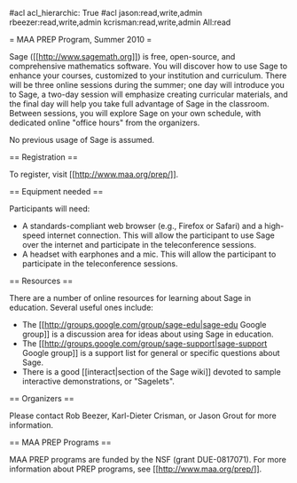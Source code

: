 #acl acl_hierarchic: True
#acl jason:read,write,admin rbeezer:read,write,admin kcrisman:read,write,admin All:read

= MAA PREP Program, Summer 2010 =

Sage ([[http://www.sagemath.org]]) is free, open-source, and comprehensive mathematics
software. You will discover how to use Sage to enhance your courses, customized to your
institution and curriculum. There will be three online sessions during the summer; one day
will introduce you to Sage, a two-day session will emphasize creating curricular materials,
and the final day will help you take full advantage of Sage in the classroom. 
Between sessions, you will explore Sage on your own schedule, with dedicated online "office hours"
from the organizers. 

No previous usage of Sage is assumed.

== Registration ==

To register, visit [[http://www.maa.org/prep/]].

== Equipment needed ==

Participants will need:
  * A standards-compliant web browser (e.g., Firefox or Safari) and a high-speed internet connection.  This will allow the participant to use  Sage over the internet and participate in the teleconference sessions.
  * A headset with earphones and a mic.  This will allow the participant to participate in the teleconference sessions.

== Resources ==

There are a number of online resources for learning about Sage in education.  Several useful ones include:
  * The [[http://groups.google.com/group/sage-edu|sage-edu Google group]] is a discussion area for ideas about using Sage in education.
  * The [[http://groups.google.com/group/sage-support|sage-support Google group]] is a support list for general or specific questions about Sage.
  * There is a good [[interact|section of the Sage wiki]] devoted to sample interactive demonstrations, or "Sagelets".

== Organizers ==

Please contact Rob Beezer, Karl-Dieter Crisman, or Jason Grout for more information.

== MAA PREP Programs ==

MAA PREP programs are funded by the NSF (grant DUE-0817071).  For more information about PREP programs, see [[http://www.maa.org/prep/]].
